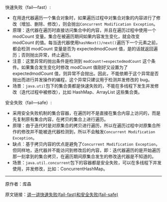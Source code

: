 快速失败（fail—fast）:
+ 在用迭代器遍历一个集合对象时，如果遍历过程中对集合对象的内容进行了修改（增加、删除、修改），则会抛出`Concurrent Modification Exception`。
+ 原理：迭代器在遍历时直接访问集合中的内容，并且在遍历过程中使用一个 modCount 变量。集合在被遍历期间如果内容发生变化，就会改变 modCount 的值。每当迭代器使用`hashNext()/next()`遍历下一个元素之前，都会检测 modCount 变量是否为 expectedmodCount 值，是的话就返回遍历；否则抛出异常，终止遍历。
+ 注意：这里异常的抛出条件是检测到 `modCount!=expectedmodCount` 这个条件。如果集合发生变化时修改 modCount 值刚好又设置为了 expectedmodCount 值，则异常不会抛出。因此，不能依赖于这个异常是否抛出而进行并发操作的编程，这个异常只建议用于检测并发修改的 bug。
+ 场景：`java.util`包下的集合类都是快速失败的，不能在多线程下发生并发修改（迭代过程中被修改），比如 HashMap、ArrayList 这些集合类。

安全失败（fail—safe）:
+ 采用安全失败机制的集合容器，在遍历时不是直接在集合内容上访问的，而是先复制原有集合内容，在拷贝的集合上进行遍历。
+ 原理：由于迭代时是对原集合的拷贝进行遍历，所以在遍历过程中对原集合所作的修改并不能被迭代器检测到，所以不会触发`Concurrent Modification Exception`。
+ 缺点：基于拷贝内容的优点是避免了`Concurrent Modification Exception`，但同样地，迭代器并不能访问到修改后的内容，即：迭代器遍历的是开始遍历那一刻拿到的集合拷贝，在遍历期间原集合发生的修改迭代器是不知道的。
+ 场景：`java.util.concurrent`包下的容器都是安全失败，可以在多线程下并发使用，并发修改，比如：ConcurrentHashMap。

------
原作者：库森

原文链接：[讲一讲快速失败(fail-fast)和安全失败(fail-safe)](https://www.javalearn.cn/#/doc/Java%E9%9B%86%E5%90%88/%E9%9D%A2%E8%AF%95%E9%A2%98?id=_30-%e8%ae%b2%e4%b8%80%e8%ae%b2%e5%bf%ab%e9%80%9f%e5%a4%b1%e8%b4%a5fail-fast%e5%92%8c%e5%ae%89%e5%85%a8%e5%a4%b1%e8%b4%a5fail-safe)